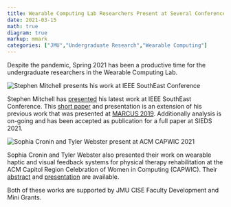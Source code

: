 ```yaml
---
title: Wearable Computing Lab Researchers Present at Several Conferences
date: 2021-03-15
math: true
diagram: true
markup: mmark
categories: ["JMU","Undergraduate Research","Wearable Computing"]
---
```

Despite the pandemic, Spring 2021 has been a productive time for the undergraduate researchers in the Wearable Computing Lab. 

![Stephen Mitchell presents his work at IEEE SouthEast Conference](/img/stephen-ieee-conf.png "Stephen Mitchell presents his work at IEEE SouthEast Conference")

Stephen Mitchell has [presented](/pdf/Mitchell-IEEE-Presentation.pdf) his latest work at IEEE SouthEast Conference. This [short paper](/pdf/MitchellS-T7S2-ieee-ready.pdf) and presentation is an extension of his previous work that was presented at [MARCUS 2019](/post/marcus2019). Additionally analysis is on-going and has been accepted as publication for a full paper at SIEDS 2021.

![Sophia Cronin and Tyler Webster present at ACM CAPWIC 2021](/img/sophia-tyler-capwic.png "Sophia Cronin and Tyler Webster present at ACM CAPWIC 2021")

Sophia Cronin and Tyler Webster also presented their work on wearable haptic and visual feedback systems for physical therapy rehabilitation at the ACM Capitol Region Celebration of Women in Computing (CAPWIC). Their [abstract](/pdf/capwic-2021-abstract.pdf) and [presentation](/pdf/cronin-webster-capwic-2021-presentation.pdf) are available.

Both of these works are supported by JMU CISE Faculty Development and Mini Grants.


